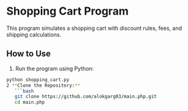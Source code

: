 # Shopping Cart Program

This program simulates a shopping cart with discount rules, fees, and shipping calculations.

## How to Use

1. Run the program using Python:

```bash
python shopping_cart.py
2 **Clone the Repository:**
   ```bash
   git clone https://github.com/alokgarg03/main.php.git
   cd main.php
